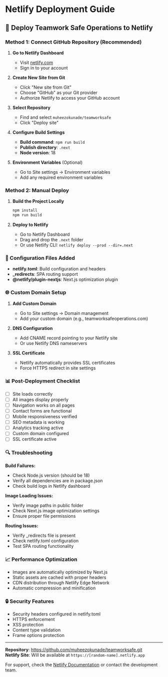 # Netlify Deployment Guide

## 🚀 Deploy Teamwork Safe Operations to Netlify

### Method 1: Connect GitHub Repository (Recommended)

1. **Go to Netlify Dashboard**
   - Visit [netlify.com](https://netlify.com)
   - Sign in to your account

2. **Create New Site from Git**
   - Click "New site from Git"
   - Choose "GitHub" as your Git provider
   - Authorize Netlify to access your GitHub account

3. **Select Repository**
   - Find and select `muheezokunade/teamworksafe`
   - Click "Deploy site"

4. **Configure Build Settings**
   - **Build command**: `npm run build`
   - **Publish directory**: `.next`
   - **Node version**: 18

5. **Environment Variables** (Optional)
   - Go to Site settings → Environment variables
   - Add any required environment variables

### Method 2: Manual Deploy

1. **Build the Project Locally**
   ```bash
   npm install
   npm run build
   ```

2. **Deploy to Netlify**
   - Go to Netlify Dashboard
   - Drag and drop the `.next` folder
   - Or use Netlify CLI: `netlify deploy --prod --dir=.next`

### 🔧 Configuration Files Added

- **netlify.toml**: Build configuration and headers
- **_redirects**: SPA routing support
- **@netlify/plugin-nextjs**: Next.js optimization plugin

### 🌐 Custom Domain Setup

1. **Add Custom Domain**
   - Go to Site settings → Domain management
   - Add your custom domain (e.g., teamworksafeoperations.com)

2. **DNS Configuration**
   - Add CNAME record pointing to your Netlify site
   - Or use Netlify DNS nameservers

3. **SSL Certificate**
   - Netlify automatically provides SSL certificates
   - Force HTTPS redirect in site settings

### 📊 Post-Deployment Checklist

- [ ] Site loads correctly
- [ ] All images display properly
- [ ] Navigation works on all pages
- [ ] Contact forms are functional
- [ ] Mobile responsiveness verified
- [ ] SEO metadata is working
- [ ] Analytics tracking active
- [ ] Custom domain configured
- [ ] SSL certificate active

### 🔍 Troubleshooting

**Build Failures:**
- Check Node.js version (should be 18)
- Verify all dependencies are in package.json
- Check build logs in Netlify dashboard

**Image Loading Issues:**
- Verify image paths in public folder
- Check Next.js image optimization settings
- Ensure proper file permissions

**Routing Issues:**
- Verify _redirects file is present
- Check netlify.toml configuration
- Test SPA routing functionality

### 📈 Performance Optimization

- Images are automatically optimized by Next.js
- Static assets are cached with proper headers
- CDN distribution through Netlify Edge Network
- Automatic compression and minification

### 🔒 Security Features

- Security headers configured in netlify.toml
- HTTPS enforcement
- XSS protection
- Content type validation
- Frame options protection

---

**Repository**: https://github.com/muheezokunade/teamworksafe.git  
**Netlify Site**: Will be available at `https://[random-name].netlify.app`

For support, check the [Netlify Documentation](https://docs.netlify.com/) or contact the development team.
